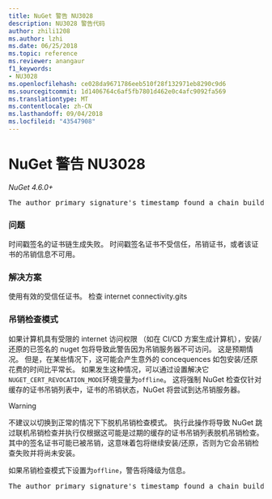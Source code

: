 ```yaml
---
title: NuGet 警告 NU3028
description: NU3028 警告代码
author: zhili1208
ms.author: lzhi
ms.date: 06/25/2018
ms.topic: reference
ms.reviewer: anangaur
f1_keywords:
- NU3028
ms.openlocfilehash: ce028da9671786eeb510f28f132971eb8290c9d6
ms.sourcegitcommit: 1d1406764c6af5fb7801d462e0c4afc9092fa569
ms.translationtype: MT
ms.contentlocale: zh-CN
ms.lasthandoff: 09/04/2018
ms.locfileid: "43547908"
---
```

# <a name="nuget-warning-nu3028"></a>NuGet 警告 NU3028

*NuGet 4.6.0+*

<pre>The author primary signature's timestamp found a chain building issue: The revocation function was unable to check revocation because the revocation server could not be reached. For more information, visit https://aka.ms/certificateRevocationMode</pre>

### <a name="issue"></a>问题
时间戳签名的证书链生成失败。 时间戳签名证书不受信任，吊销证书，或者该证书的吊销信息不可用。

### <a name="solution"></a>解决方案
使用有效的受信任证书。 检查 internet connectivity.gits

### <a name="revocation-check-mode"></a>吊销检查模式
如果计算机具有受限的 internet 访问权限 （如在 CI/CD 方案生成计算机），安装/还原的已签名的 nuget 包将导致此警告因为吊销服务器不可访问。 这是预期情况。
但是，在某些情况下，这可能会产生意外的 concequences 如包安装/还原花费的时间比平常长。 如果发生这种情况，可以通过设置解决它`NUGET_CERT_REVOCATION_MODE`环境变量为`offline`。 这将强制 NuGet 检查仅针对缓存的证书吊销列表中，证书的吊销状态，NuGet 将尝试到达吊销服务器。

> [!Warning]
> 不建议以切换到正常的情况下下脱机吊销检查模式。 执行此操作将导致 NuGet 跳过联机吊销检查并执行仅根据这可能是过期的缓存的证书吊销列表脱机吊销检查。 其中的签名证书可能已被吊销，这意味着包将继续安装/还原，否则为它会吊销检查失败并将尚未安装。

如果吊销检查模式下设置为`offline`，警告将降级为信息。

<pre>The author primary signature's timestamp found a chain building issue: The revocation function was unable to check revocation because the certificate is not available in the cached certificate revocation list and NUGET_CERT_REVOCATION_MODE environment variable has been set to offline. For more information, visit https://aka.ms/certificateRevocationMode.</pre>
